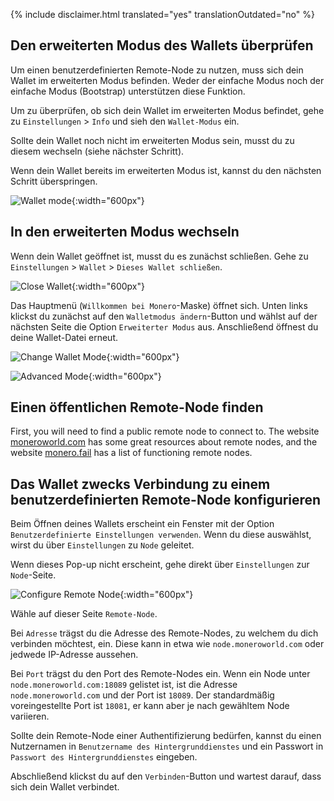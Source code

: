 {% include disclaimer.html translated="yes" translationOutdated="no" %}

## Den erweiterten Modus des Wallets überprüfen

Um einen benutzerdefinierten Remote-Node zu nutzen, muss sich dein Wallet im
erweiterten Modus befinden. Weder der einfache Modus noch der einfache Modus
(Bootstrap) unterstützen diese Funktion.

Um zu überprüfen, ob sich dein Wallet im erweiterten Modus befindet, gehe zu `Einstellungen` > `Info` und sieh den `Wallet-Modus` ein.

Sollte dein Wallet noch nicht im erweiterten Modus sein, musst du zu diesem
wechseln (siehe nächster Schritt).

Wenn dein Wallet bereits im erweiterten Modus ist, kannst du den nächsten
Schritt überspringen.

![Wallet
mode](/img/resources/user-guides/en/remote_node/wallet_mode_info.png){:width="600px"}

## In den erweiterten Modus wechseln

Wenn dein Wallet geöffnet ist, musst du es zunächst schließen. Gehe zu `Einstellungen` > `Wallet` > `Dieses Wallet schließen`.

![Close
Wallet](/img/resources/user-guides/en/remote_node/close_open_wallet.png){:width="600px"}

Das Hauptmenü (`Willkommen bei Monero`-Maske) öffnet sich. Unten links
klickst du zunächst auf den `Walletmodus ändern`-Button und wählst auf der
nächsten Seite die Option `Erweiterter Modus` aus. Anschließend öffnest du
deine Wallet-Datei erneut.

![Change Wallet
Mode](/img/resources/user-guides/en/remote_node/change_wallet_mode.png){:width="600px"}

![Advanced
Mode](/img/resources/user-guides/en/remote_node/advanced_mode.png){:width="600px"}

## Einen öffentlichen Remote-Node finden

First, you will need to find a public remote node to connect to. The website
[moneroworld.com](https://moneroworld.com/#nodes) has some great resources
about remote nodes, and the website [monero.fail](https://monero.fail) has
a list of functioning remote nodes.

## Das Wallet zwecks Verbindung zu einem benutzerdefinierten Remote-Node konfigurieren

Beim Öffnen deines Wallets erscheint ein Fenster mit der Option `Benutzerdefinierte Einstellungen verwenden`. Wenn du diese auswählst, wirst du über `Einstellungen` zu `Node` geleitet. 

Wenn dieses Pop-up nicht erscheint, gehe direkt über `Einstellungen` zur `Node`-Seite.

![Configure Remote
Node](png/remote_node/remote_node_config.png){:width="600px"}

Wähle auf dieser Seite `Remote-Node`.

Bei `Adresse` trägst du die Adresse des Remote-Nodes, zu welchem du dich
verbinden möchtest, ein. Diese kann in etwa wie `node.moneroworld.com` oder
jedwede IP-Adresse aussehen.

Bei `Port` trägst du den Port des Remote-Nodes ein. Wenn ein Node unter
`node.moneroworld.com:18089` gelistet ist, ist die Adresse
`node.moneroworld.com` und der Port ist `18089`. Der standardmäßig
voreingestellte Port ist `18081`, er kann aber je nach gewähltem Node
variieren.

Sollte dein Remote-Node einer Authentifizierung bedürfen, kannst du einen
Nutzernamen in `Benutzername des Hintergrunddienstes` und ein Passwort in
`Passwort des Hintergrunddienstes` eingeben.

Abschließend klickst du auf den `Verbinden`-Button und wartest darauf, dass
sich dein Wallet verbindet.
